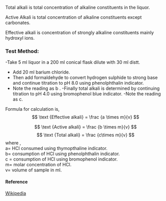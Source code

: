 Total alkali is total concentration of alkaline constituents in the liquor.

Active Alkali is total concentration of alkaline constituents except carbonates.  

Effective alkali is concentration of strongly alkaline constituents mainly hydroxyl ions.
### Test Method: 
-Take 5 ml liquor in a 200 ml conical flask dilute with 30 ml distt.
- Add 20 ml barium chloride.
- Then add formaldehyde to convert hydrogen sulphide to strong base and continue titration to pH 8.0 using phenolphthalin indicator.
- Note the reading as b .
-Finally total alkali is determined by continuing titration to pH 4.0 using bromophenol blue indicator.
-Note the reading as c.

Formula for  calculation is,
$$ \text {Effective alkali} =  \frac {a \times m}{v} $$

$$ \text {Active alkali} =  \frac {b \times m}{v} $$ 
$$
\text {Total alkali} = \frac {c\times m}{v} $$
where ,  
a= HCl consumed using thymopthaline     indicator.  
b= consumption of HCl using phenolphthalin indicator.    
c = consumption of HCl using bromophenol indicator.  
m= molar concentration of HCl.  
v= volume of sample in ml. 
#### Reference
[Wikipedia](https://en.wikipedia.org/wiki/White_liquor)
